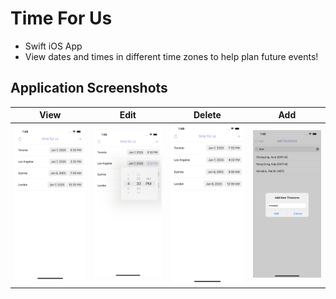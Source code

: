 # Time For Us

- Swift iOS App
- View dates and times in different time zones to help plan future events!

## Application Screenshots

View | Edit | Delete | Add
------------ | ------------- | ------------- | ------------- 
<img src = "screenshots/TimeForUs1.png" width = 200> | <img src = "screenshots/TimeForUs2.png" width = 200> | <img src = "screenshots/TimeForUs3.png" width = 200> | <img src = "screenshots/TimeForUs6.png" width = 200>
